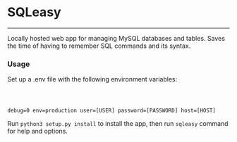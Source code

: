 # SQLeasy
---

Locally hosted web app for managing MySQL databases and tables. Saves the time of having to remember SQL commands and its syntax.

### Usage

Set up a .env file with the following environment variables:

<code>
	
debug=0
env=production
user=[USER]
password=[PASSWORD]
host=[HOST]
</code>

Run `python3 setup.py install` to install the app, then run `sqleasy` command for help and options.